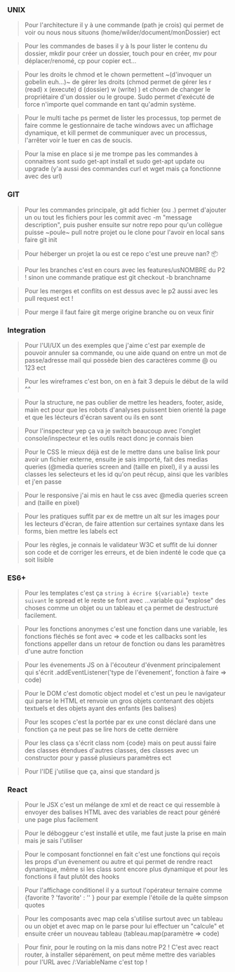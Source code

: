 ### UNIX

> Pour l'architecture il y à une commande (path je crois) qui permet de voir ou nous nous situons (home/wilder/document/monDossier) ect

> Pour les commandes de bases il y à ls pour lister le contenu du dossier, mkdir pour créer un dossier, touch pour en créer, mv pour déplacer/renomé, cp pour copier ect...

> Pour les droits le chmod et le chown permettent ~(d'invoquer un gobelin euh...)~ de gérer les droits (chmod permet de gérer les r (read) x (execute) d (dossier) w (write) ) et chown de changer le propriétaire d'un dossier ou le groupe. Sudo permet d'exécuté de force n'importe quel commande en tant qu'admin système.

> Pour le multi tache ps permet de lister les processus, top permet de faire comme le gestionnaire de tache windows avec un affichage dynamique, et kill permet de communiquer avec un processus, l'arrêter voir le tuer en cas de soucis.

> Pour la mise en place si je me trompe pas les commandes à connaitres sont sudo get-apt install et sudo get-apt update ou upgrade (y'a aussi des commandes curl et wget mais ça fonctionne avec des url)

### GIT

>Pour les commandes principale, git add fichier (ou .) permet d'ajouter un ou tout les fichiers pour les commit avec -m "message description", puis pusher ensuite sur notre repo pour qu'un collègue puisse ~poule~ pull notre projet ou le clone pour l'avoir en local sans faire git init

>Pour héberger un projet la ou est ce repo c'est une preuve nan? :package: 

>Pour les branches c'est en cours avec les features/usNOMBRE du P2 ! sinon une commande pratique est git checkout -b branchname

>Pour les merges et conflits on est dessus avec le p2 aussi avec les pull request ect !

>Pour merge il faut faire git merge origine branche ou on veux finir

### Integration

>Pour l'UI/UX un des exemples que j'aime c'est par exemple de pouvoir annuler sa commande, ou une aide quand on entre un mot de passe/adresse mail qui possède bien des caractères comme @ ou 123 ect

>Pour les wireframes c'est bon, on en à fait 3 depuis le début de la wild ^^

>Pour la structure, ne pas oublier de mettre les headers, footer, aside, main ect pour que les robots d'analyses puissent bien orienté la page et que les lécteurs d'écran savent ou ils en sont

>Pour l'inspecteur yep ça va je switch beaucoup avec l'onglet console/inspecteur et les outils react donc je connais bien

>Pour le CSS le mieux déjà est de le mettre dans une balise link pour avoir un fichier externe, ensuite je sais importé, fait des medias queries (@media queries screen and (taille en pixel), il y a aussi les classes les selecteurs et les id qu'on peut récup, ainsi que les varibles et j'en passe

>Pour le responsive j'ai mis en haut le css avec @media queries screen and (taille en pixel)

>Pour les pratiques suffit par ex de mettre un alt sur les images pour les lecteurs d'écran, de faire attention sur certaines syntaxe dans les forms, bien mettre les labels ect

>Pour les règles, je connais le validateur W3C et suffit de lui donner son code et de corriger les erreurs, et de bien indenté le code que ça soit lisible

### ES6+

>Pour les templates c'est ça `string à écrire ${variable} texte suivant` le spread et le reste se font avec ...variable qui "explose" des choses comme un objet ou un tableau et ça permet de destructuré facilement.

>Pour les fonctions anonymes c'est une fonction dans une variable, les fonctions fléchés se font avec => code et les callbacks sont les fonctions appeller dans un retour de fonction ou dans les paramètres d'une autre fonction

>Pour les évenements JS on à l'écouteur d'évenment principalement qui s'écrit .addEventListener('type de l'évenement', fonction à faire => code)

>Pour le DOM c'est domotic object model et c'est un peu le navigateur qui parse le HTML et renvoie un gros objets contenant des objets textuels et des objets ayant des enfants (les balises)

>Pour les scopes c'est la portée par ex une const déclaré dans une fonction ça ne peut pas se lire hors de cette dernière

>Pour les class ça s'écrit class nom {code} mais on peut aussi faire des classes étendues d'autres classes, des classes avec un constructor pour y passé plusieurs paramètres ect

>Pour l'IDE j'utilise que ça, ainsi que standard js 

 ### React

>Pour le JSX c'est un mélange de xml et de react ce qui ressemble à envoyer des balises HTML avec des variables de react pour généré une page plus facilement

>Pour le déboggeur c'est installé et utile, me faut juste la prise en main mais je sais l'utiliser

>Pour le composant fonctionnel en fait c'est une fonctions qui reçois les props d'un évenement ou autre et qui permet de rendre react dynamique, même si les class sont encore plus dynamique et pour les fonctions il faut plutôt des hooks 

>Pour l'affichage conditionel il y a surtout l'opérateur ternaire comme {favorite ? 'favorite' : '' } pour par exemple l'étoile de la quête simpson quotes

>Pour les composants avec map cela s'utilise surtout avec un tableau ou un objet et avec map on le parse pour lui effectuer un "calcule" et ensuite créer un nouveau tableau (tableau.map(paramètre => code)

>Pour finir, pour le routing on la mis dans notre P2 ! C'est avec react router, à installer séparément, on peut même mettre des variables pour l'URL avec /:VariableName c'est top !

